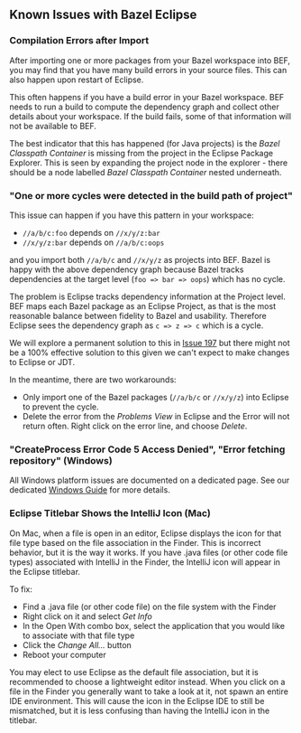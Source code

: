## Known Issues with Bazel Eclipse

### Compilation Errors after Import

After importing one or more packages from your Bazel workspace into BEF, you may
  find that you have many build errors in your source files.
This can also happen upon restart of Eclipse.

This often happens if you have a build error in your Bazel workspace.
BEF needs to run a build to compute the dependency graph and collect other details
  about your workspace.
If the build fails, some of that information will not be available to BEF.

The best indicator that this has happened (for Java projects) is the _Bazel Classpath Container_
  is missing from the project in the Eclipse Package Explorer.
This is seen by expanding the project node in the explorer - there should be a node
  labelled _Bazel Classpath Container_ nested underneath.

### "One or more cycles were detected in the build path of project"

This issue can happen if you have this pattern in your workspace:

- ```//a/b/c:foo``` depends on ```//x/y/z:bar```
- ```//x/y/z:bar``` depends on ```//a/b/c:oops```

and you import both ```//a/b/c``` and ```//x/y/z``` as projects into BEF.
Bazel is happy with the above dependency graph because Bazel tracks dependencies
  at the target level (```foo => bar => oops```) which has no cycle.

The problem is Eclipse tracks dependency information at the Project level.
BEF maps each Bazel package as an Eclipse Project, as that is the most reasonable balance
  between fidelity to Bazel and usability.
Therefore Eclipse sees the dependency graph as ```c => z => c``` which is a cycle.

We will explore a permanent solution to this in [Issue 197](https://github.com/salesforce/bazel-eclipse/issues/197)
  but there might not be a 100% effective solution to this given we can't expect to make
  changes to Eclipse or JDT.

In the meantime, there are two workarounds:
- Only import one of the Bazel packages (```//a/b/c``` or ```//x/y/z```) into Eclipse to prevent the cycle.
- Delete the error from the _Problems View_ in Eclipse and the Error will not return often. Right click on the error line, and choose _Delete_.


### "CreateProcess Error Code 5 Access Denied", "Error fetching repository" (Windows)

All Windows platform issues are documented on a dedicated page.
See our dedicated [Windows Guide](windows.md) for more details.

### Eclipse Titlebar Shows the IntelliJ Icon (Mac)

On Mac, when a file is open in an editor, Eclipse displays the icon for that
  file type based on the file association in the Finder.
This is incorrect behavior, but it is the way it works.
If you have .java files (or other code file types) associated with IntelliJ
  in the Finder, the IntelliJ icon will appear in the Eclipse titlebar.

To fix:
- Find a .java file (or other code file) on the file system with the Finder
- Right click on it and select *Get Info*
- In the Open With combo box, select the application that you would like to associate
  with that file type
- Click the *Change All...* button
- Reboot your computer

You may elect to use Eclipse as the default file association, but it is recommended
  to choose a lightweight editor instead.
When you click on a file in the Finder you generally want to take a look at it, not
  spawn an entire IDE environment.
This will cause the icon in the Eclipse IDE to still be mismatched, but it is less
  confusing than having the IntelliJ icon in the titlebar.
